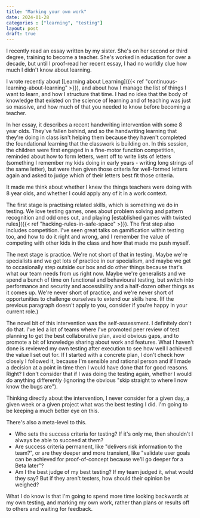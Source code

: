 ```yaml
---
title: "Marking your own work"
date: 2024-01-28
categories : ["learning", "testing"]
layout: post
draft: true
---
```


I recently read an essay written by my sister. She's on her second or third degree, training to become a teacher. She's worked in education for over a decade, but until I proof-read her recent essay, I had no worldly clue how much I didn't know about learning.

I wrote recently about [Learning about Learning]({{< ref "continuous-learning-about-learning" >}}), and about how I manage the list of things I want to learn, and how I structure that time. I had no idea that the body of knowledge that existed on the science of learning and of teaching was just so massive, and how much of that you needed to know before becoming a teacher.

In her essay, it describes a recent handwriting intervention with some 8 year olds. They've fallen behind, and so the handwriting learning that they're doing in class isn't helping them because they haven't completed the foundational learning that the classwork is building on. In this session, the children were first engaged in a fine-motor function competition, reminded about how to form letters, went off to write lists of letters (something I remember my kids doing in early years - writing long strings of the same letter), but were then given those criteria for well-formed letters again and asked to judge which of their letters best fit those criteria.

It made me think about whether I knew the things teachers were doing with 8 year olds, and whether I could apply any of it in a work context.

The first stage is practising related skills, which is something we do in testing. We love testing games, ones about problem solving and pattern recognition and odd ones out, and playing [established games with twisted rules]({{< ref "hacking-rules-in-safe-space" >}}). The first step also includes competition. I've seen great talks on gamification within testing too, and how to do it right and wrong, and I remember the value of competing with other kids in the class and how that made me push myself.

The next stage is practice. We're not short of that in testing. Maybe we're specialists and we get lots of practice in our specialism, and maybe we get to occasionally step outside our box and do other things because that's what our team needs from us right now. Maybe we're generalists and we spend a bunch of time on functional and behavioural testing, but switch into performance and security and accessibility and a half-dozen other things as it comes up. We're never short of practice, and we're never short of opportunities to challenge ourselves to extend our skills here. (If the previous paragraph doesn't apply to you, consider if you're happy in your current role.)

The novel bit of this intervention was the self-assessment. I definitely don't do that. I've led a lot of teams where I've promoted peer review of test planning to get the best collaborative plan, avoid obvious gaps, and to promote a bit of knowledge sharing about work and features. What I haven't done is reviewed my own testing after execution to see how well I achieved the value I set out for. If I started with a concrete plan, I don't check how closely I followed it, because I'm sensible and rational person and if I made a decision at a point in time then I would have done that for good reasons. Right? I don't consider that if I was doing the testing again, whether I would do anything differently (ignoring the obvious "skip straight to where I now know the bugs are").

Thinking directly about the intervention, I never consider for a given day, a given week or a given project what was the best testing I did. I'm going to be keeping a much better eye on this.

There's also a meta-level to this.

* Who sets the success criteria for testing? If it's only me, then shouldn't I always be able to succeed at them?
* Are success criteria permanent, like "delivers risk information to the team?", or are they deeper and more transient, like "validate user goals can be achieved for proof-of-concept because we'll go deeper for a Beta later"?
* Am I the best judge of my best testing? If my team judged it, what would they say? But if they aren't testers, how should their opinion be weighed?

What I do know is that I'm going to spend more time looking backwards at my own testing, and marking my own work, rather than plans or results off to others and waiting for feedback.
